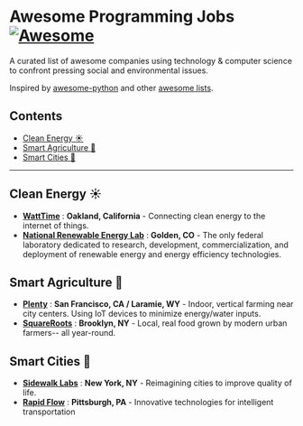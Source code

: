 # Awesome Programming Jobs [![Awesome](https://awesome.re/badge.svg)](https://awesome.re)

A curated list of awesome companies using technology & computer science to confront pressing social and environmental issues.

Inspired by [awesome-python](https://github.com/vinta/awesome-python) and other [awesome lists](https://github.com/sindresorhus/awesome).

## Contents

- [Clean Energy :sunny:](#clean-energy-sunny)
- [Smart Agriculture :seedling:](#smart-agriculture-seedling)
- [Smart Cities :vertical_traffic_light:](#smart-cities-vertical_traffic_light)

---

## Clean Energy :sunny:

- **[WattTime](http://watttime.org/)** : **Oakland, California** - Connecting clean energy to the internet of things.
- **[National Renewable Energy Lab](https://www.nrel.gov/)** : **Golden, CO** - The only federal laboratory dedicated to research, development, commercialization, and deployment of renewable energy and energy efficiency technologies.

## Smart Agriculture :seedling:

- **[Plenty](https://www.plenty.ag/)** : **San Francisco, CA / Laramie, WY** - Indoor, vertical farming near city centers. Using IoT devices to minimize energy/water inputs.
- **[SquareRoots](https://squarerootsgrow.com/)** : **Brooklyn, NY** - Local, real food grown by modern urban farmers-- all year-round.

## Smart Cities :vertical_traffic_light:

- **[Sidewalk Labs](https://www.sidewalklabs.com/)** : **New York, NY** - Reimagining cities to improve quality of life.
- **[Rapid Flow](http://rapidflowtech.com/)** : **Pittsburgh, PA** - Innovative technologies for intelligent transportation
